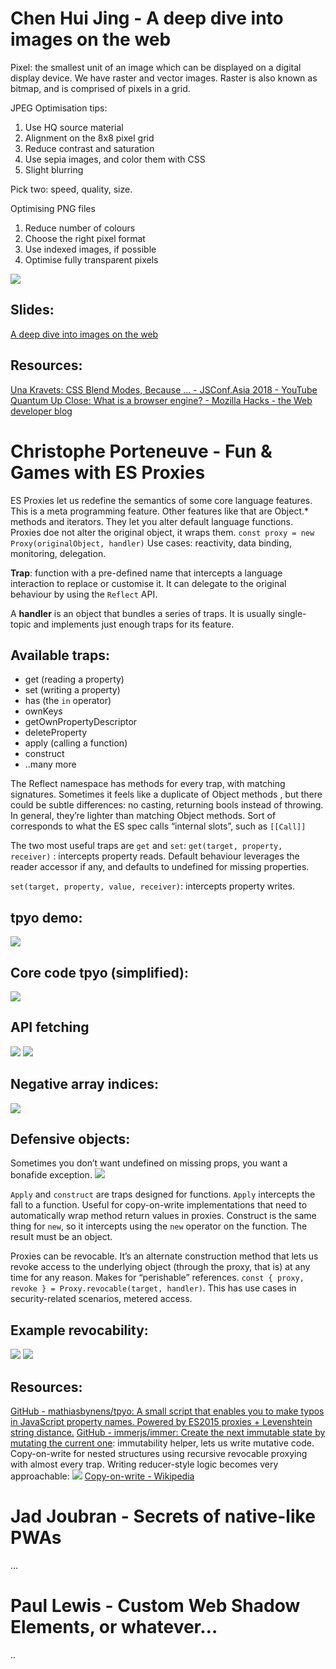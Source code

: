 # Chen Hui Jing - A deep dive into images on the web
Pixel: the smallest unit of an image which can be displayed on a digital display device. We have raster and vector images. Raster is also known as bitmap, and is comprised of pixels in a grid.

JPEG Optimisation tips:
1. Use HQ source material
2. Alignment on the 8x8 pixel grid
3. Reduce contrast and saturation
4. Use sepia images, and color them with CSS
5. Slight blurring

Pick two: speed, quality, size.

Optimising PNG files
1. Reduce number of colours
2. Choose the right pixel format
3. Use indexed images, if possible
4. Optimise fully transparent pixels

![](readme/IMG_84932.jpg)

## Slides:
[A deep dive into images on the web](https://www.chenhuijing.com/slides/71-fronteers-2019/#/)

## Resources:
[Una Kravets: CSS Blend Modes, Because … - JSConf.Asia 2018 - YouTube](https://www.youtube.com/watch?v=XZmvHVVj0Ns)
[Quantum Up Close: What is a browser engine? - Mozilla Hacks - the Web developer blog](https://hacks.mozilla.org/2017/05/quantum-up-close-what-is-a-browser-engine/)


# Christophe Porteneuve - Fun & Games with ES Proxies
ES Proxies let us redefine the semantics of some core language features. This is a meta programming feature. Other features like that are Object.* methods and iterators. They let you alter default language functions. Proxies doe not alter the original object, it wraps them.
`const proxy = new Proxy(originalObject, handler)`
Use cases: reactivity, data binding, monitoring, delegation.

**Trap**: function with a pre-defined name that intercepts a language interaction to replace or customise it. It can delegate to the original behaviour by using the `Reflect` API.

A **handler** is an object that bundles a series of traps. It is usually single-topic and implements just enough traps for its feature.

## Available traps:
- get (reading a property)
- set (writing a property)
- has (the `in` operator)
- ownKeys
- getOwnPropertyDescriptor
- deleteProperty
- apply (calling a function)
- construct 
- ..many more

The Reflect namespace has methods for every trap, with matching signatures. Sometimes it feels like a duplicate of Object methods , but there could be subtle differences: no casting, returning bools instead of throwing. In general, they’re lighter than matching Object methods. Sort of corresponds to what the ES spec calls “internal slots”,  such as `[[Call]]`

The two most useful traps are `get` and `set`:
`get(target, property, receiver)` :  intercepts property reads. Default behaviour leverages the reader accessor if any, and defaults to undefined for missing properties.

`set(target, property, value, receiver)`: intercepts property writes.


## tpyo demo:
![](readme/IMG_8498.jpg)

## Core code tpyo (simplified):
![](readme/IMG_8499.jpg)

## API fetching
![](readme/IMG_8500.jpg)
![](readme/IMG_8501.jpg)

## Negative array indices:
![](readme/IMG_8502.jpg)

## Defensive objects:
Sometimes you don’t want undefined on missing props, you want a bonafide exception.
![](readme/IMG_8503.jpg)

`Apply` and `construct` are traps designed for functions. `Apply` intercepts the fall to a function. Useful for copy-on-write implementations that need to automatically wrap method return values in proxies.
Construct is the same thing for `new`,  so it intercepts using the `new` operator on the function. The result must be an object. 

Proxies can be revocable. It’s an alternate construction method that lets us revoke access to the underlying object (through the proxy, that is) at any time for any reason. Makes for “perishable” references.
`const { proxy, revoke } = Proxy.revocable(target, handler)`.
This has use cases in security-related scenarios, metered access.

## Example revocability:
![](readme/IMG_8505.jpg)
![](readme/IMG_8506.jpg)

 
## Resources:
[GitHub - mathiasbynens/tpyo: A small script that enables you to make typos in JavaScript property names. Powered by ES2015 proxies + Levenshtein string distance.](https://github.com/mathiasbynens/tpyo)
[GitHub - immerjs/immer: Create the next immutable state by mutating the current one](https://github.com/immerjs/immer): immutability helper, lets us write mutative code. Copy-on-write for nested structures using recursive revocable proxying with almost every trap. 
Writing reducer-style logic becomes very approachable:
![](readme/IMG_8507.jpg)
[Copy-on-write - Wikipedia](https://en.wikipedia.org/wiki/Copy-on-write)


# Jad Joubran - Secrets of native-like PWAs
…

# Paul Lewis - Custom Web Shadow Elements, or whatever…
..